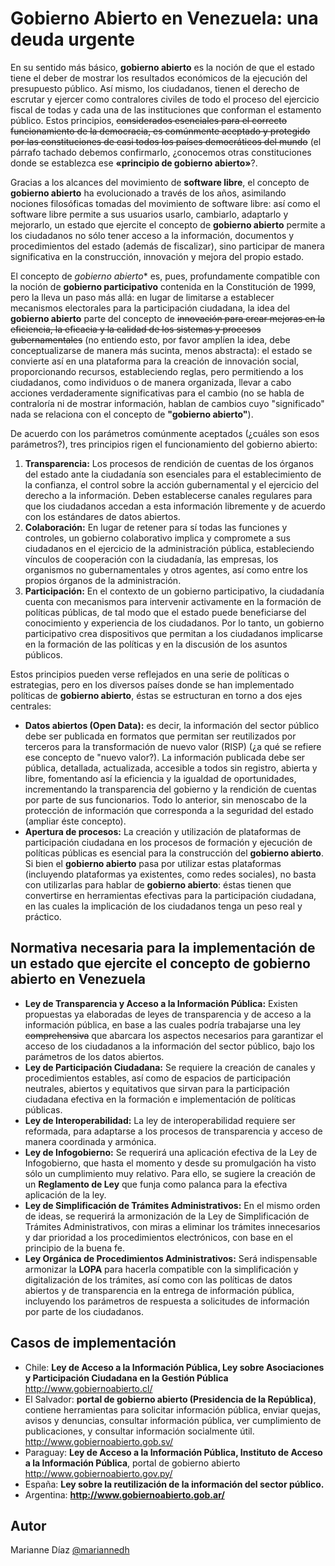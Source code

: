 # Gobierno Abierto en Venezuela: una deuda urgente

En su sentido más básico, **gobierno abierto** es la noción de que el estado tiene el deber de mostrar los resultados económicos de la ejecución del presupuesto público. Así mismo, los ciudadanos, tienen el derecho de escrutar y ejercer como contralores civiles de todo el proceso del ejercicio fiscal de todas y cada una de las instituciones que conforman el estamento público. Estos principios, ~~considerados esenciales para el correcto funcionamiento de la democracia, es comúnmente aceptado y protegido por las constituciones de casi todos los países democráticos del mundo~~ (el párrafo tachado debemos confirmarlo, ¿conocemos otras constituciones donde se establezca ese **«principio de gobierno abierto»**?.

Gracias a los alcances del movimiento de **software libre**, el concepto de **gobierno abierto** ha evolucionado a través de los años, asimilando nociones filosóficas tomadas del movimiento de software libre: así como el software libre permite a sus usuarios usarlo, cambiarlo, adaptarlo y mejorarlo, un estado que ejercite el concepto de **gobierno abierto** permite a los ciudadanos no sólo tener acceso a la información, documentos y procedimientos del estado (además de fiscalizar), sino participar de manera significativa en la construcción, innovación y mejora del propio estado.

El concepto de *gobierno abierto** es, pues, profundamente compatible con la noción de **gobierno participativo** contenida en la Constitución de 1999, pero la lleva un paso más allá: en lugar de limitarse a establecer mecanismos electorales para la participación ciudadana, la idea del **gobierno abierto** parte del concepto de ~~innovación para crear mejoras en la eficiencia, la eficacia y la calidad de los sistemas y procesos gubernamentales~~ (no entiendo esto, por favor amplíen la idea, debe conceptualizarse de manera más sucinta, menos abstracta): el estado se convierte así en una plataforma para la creación de innovación social, proporcionando recursos, estableciendo reglas, pero permitiendo a los ciudadanos, como individuos o de manera organizada, llevar a cabo acciones verdaderamente significativas para el cambio (no se habla de contraloría ni de mostrar información, hablan de cambios cuyo "significado" nada se relaciona con el concepto de **"gobierno abierto"**).

De acuerdo con los parámetros comúnmente aceptados (¿cuáles son esos parámetros?), tres principios rigen el funcionamiento del gobierno abierto:
1. **Transparencia:** Los procesos de rendición de cuentas de los órganos del estado ante la ciudadanía son esenciales para el establecimiento de la confianza, el control sobre la acción gubernamental y el ejercicio del derecho a la información. Deben establecerse canales regulares para que los ciudadanos accedan a esta información libremente y de acuerdo con los estándares de datos abiertos.
2. **Colaboración:** En lugar de retener para sí todas las funciones y controles, un gobierno colaborativo implica y compromete a sus ciudadanos en el ejercicio de la administración pública, estableciendo vínculos de cooperación con la ciudadanía, las empresas, los organismos no gubernamentales y otros agentes, así como entre los propios órganos de la administración.
3. **Participación:** En el contexto de un gobierno participativo, la ciudadanía cuenta con mecanismos para intervenir activamente en la formación de políticas públicas, de tal modo que el estado puede beneficiarse del conocimiento y experiencia de los ciudadanos. Por lo tanto, un gobierno participativo crea dispositivos que permitan a los ciudadanos implicarse en la formación de las políticas y en la discusión de los asuntos públicos.

Estos principios pueden verse reflejados en una serie de políticas o estrategias, pero en los diversos países donde se han implementado políticas de **gobierno abierto**, éstas se estructuran en torno a dos ejes centrales:
- **Datos abiertos (Open Data):** es decir, la información del sector público debe ser publicada en formatos que permitan ser reutilizados por terceros para la transformación de nuevo valor (RISP) (¿a qué se refiere ese concepto de "nuevo valor?). La información publicada debe ser pública, detallada, actualizada, accesible a todos sin registro, abierta y libre, fomentando así la eficiencia y la igualdad de oportunidades, incrementando la transparencia del gobierno y la rendición de cuentas por parte de sus funcionarios. Todo lo anterior, sin menoscabo de la protección de información que corresponda a la seguridad del estado (ampliar éste concepto).
- **Apertura de procesos:** La creación y utilización de plataformas de participación ciudadana en los procesos de formación y ejecución de políticas públicas es esencial para la construcción del **gobierno abierto**. Si bien el **gobierno abierto** pasa por utilizar estas plataformas (incluyendo plataformas ya existentes, como redes sociales), no basta con utilizarlas para hablar de **gobierno abierto**: éstas tienen que convertirse en herramientas efectivas para la participación ciudadana, en las cuales la implicación de los ciudadanos tenga un peso real y práctico.

## Normativa necesaria para la implementación de un estado que ejercite el concepto de **gobierno abierto** en Venezuela

- **Ley de Transparencia y Acceso a la Información Pública:** Existen propuestas ya elaboradas de leyes de transparencia y de acceso a la información pública, en base a las cuales podría trabajarse una ley ~~comprehensiva~~ que abarcara los aspectos necesarios para garantizar el acceso de los ciudadanos a la información del sector público, bajo los parámetros de los datos abiertos.
- **Ley de Participación Ciudadana:** Se requiere la creación de canales y procedimientos estables, así como de espacios de participación neutrales, abiertos y equitativos que sirvan para la participación ciudadana efectiva en la formación e implementación de políticas públicas.
- **Ley de Interoperabilidad:** La ley de interoperabilidad requiere ser reformada, para adaptarse a los procesos de transparencia y acceso de manera coordinada y armónica.
- **Ley de Infogobierno:** Se requerirá una aplicación efectiva de la Ley de Infogobierno, que hasta el momento y desde su promulgación ha visto sólo un cumplimiento muy relativo. Para ello, se sugiere la creación de un **Reglamento de Ley** que funja como palanca para la efectiva aplicación de la ley.
- **Ley de Simplificación de Trámites Administrativos:** En el mismo orden de ideas, se requerirá la armonización de la Ley de Simplificación de Trámites Administrativos, con miras a eliminar los trámites innecesarios y dar prioridad a los procedimientos electrónicos, con base en el principio de la buena fe.
- **Ley Orgánica de Procedimientos Administrativos:** Será indispensable armonizar la **LOPA** para hacerla compatible con la simplificación y digitalización de los trámites, así como con las políticas de datos abiertos y de transparencia en la entrega de información pública, incluyendo los parámetros de respuesta a solicitudes de información por parte de los ciudadanos.

## Casos de implementación

- Chile: __Ley de Acceso a la Información Pública, Ley sobre Asociaciones y Participación Ciudadana en la Gestión Pública__ http://www.gobiernoabierto.cl/
- El Salvador: __portal de gobierno abierto (Presidencia de la República)__, contiene herramientas para solicitar información pública, enviar quejas, avisos y denuncias, consultar información pública, ver cumplimiento de publicaciones, y consultar información socialmente útil.  http://www.gobiernoabierto.gob.sv/ 
- Paraguay: __Ley de Acceso a la Información Pública, Instituto de Acceso a la Información Pública__, portal de gobierno abierto http://www.gobiernoabierto.gov.py/
- España: __Ley sobre la reutilización de la información del sector público.__
- Argentina: __http://www.gobiernoabierto.gob.ar/__

## Autor

Marianne Díaz [@mariannedh](https://twitter.com/mariannedh)
